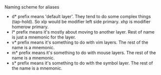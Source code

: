 Naming scheme for aliases

- d* prefix means 'default layer'. They tend to do some complex things (tap-hold). So xlp would be modifier left side primary. xhp is modifier homerow primary.
- l* prefix means it's mostly about moving to another layer. Rest of name is just a mnemonic for the layer.
- v* prefix means it's something to do with vim layers. The rest of the name is a mnemonic.
- m* prefix means it's something to do with mouse layers. The rest of the name is a mnemonic.
- s* prefix means it's something to do with the symbol layer. The rest of the name is a mnemonic.
